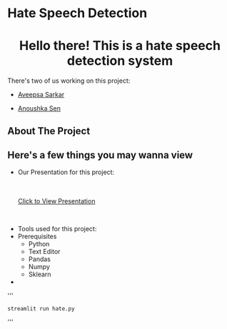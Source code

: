

# Hate Speech Detection 
<h1 align="center">Hello there! This is a hate speech detection system </h1>

<p> There's two of us working on this project: 

- [Aveepsa Sarkar](https://github.com/LostCatinLostCity)

- [Anoushka Sen](https://github.com/senanoushka)
</p>

<!-- ABOUT THE PROJECT -->
## About The Project

## Here's a few things you may wanna view
- Our Presentation for this project:

    <br />
    <br />
    <a href="url here"> Click to View Presentation</a>
  

<br>

- Tools used for this project:
- Prerequisites
  * Python 
  * Text Editor
  * Pandas 
  * Numpy
  * Sklearn
- 
'''

    streamlit run hate.py
'''
    
  
